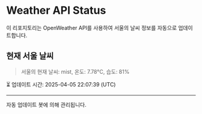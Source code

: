 
# Weather API Status

이 리포지토리는 OpenWeather API를 사용하여 서울의 날씨 정보를 자동으로 업데이트합니다.

## 현재 서울 날씨
> 서울의 현재 날씨: mist, 온도: 7.78°C, 습도: 81%

⏳ 업데이트 시간: 2025-04-05 22:07:39 (UTC)

---
자동 업데이트 봇에 의해 관리됩니다.

